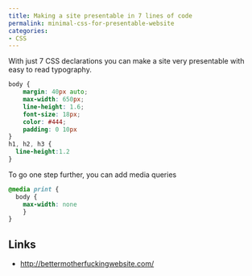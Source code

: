 ```yaml
---
title: Making a site presentable in 7 lines of code
permalink: minimal-css-for-presentable-website
categories:
- CSS
---
```


With just 7 CSS declarations you can make a site very presentable with easy to read typography. 

```css
body {
	margin: 40px auto;
	max-width: 650px;
	line-height: 1.6;
	font-size: 18px;
	color: #444;
	padding: 0 10px
}
h1, h2, h3 { 
  line-height:1.2
}
```

To go one step further, you can add media queries

```css
@media print {
  body {
    max-width: none
    }
}
```

Links
---
- http://bettermotherfuckingwebsite.com/